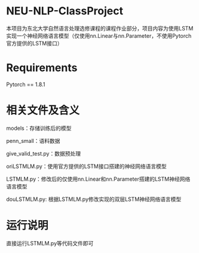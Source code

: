 # NEU-NLP-ClassProject
本项目为东北大学自然语言处理选修课程的课程作业部分，项目内容为使用LSTM实现一个神经网络语言模型（仅使用nn.Linear与nn.Parameter，不使用Pytorch官方提供的LSTM接口）
# Requirements
Pytorch == 1.8.1
# 相关文件及含义
models：存储训练后的模型

penn_small：语料数据

give_valid_test.py：数据预处理

oriLSTMLM.py：使用官方提供的LSTM接口搭建的神经网络语言模型

LSTMLM.py：修改后的仅使用nn.Linear和nn.Parameter搭建的LSTM神经网络语言模型

douLSTMLM.py: 根据LSTMLM.py修改实现的双层LSTM神经网络语言模型
# 运行说明
直接运行LSTMLM.py等代码文件即可

